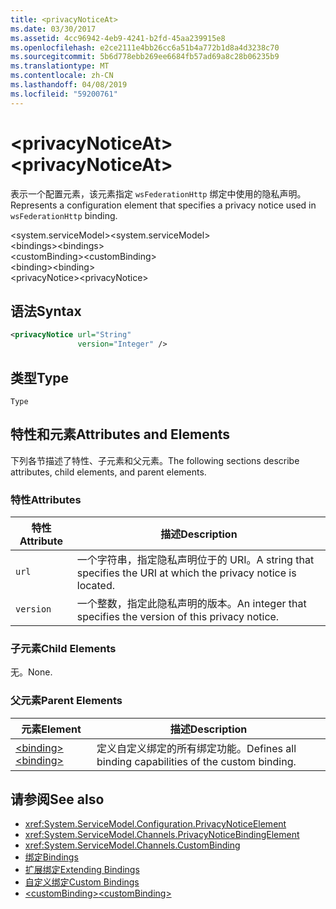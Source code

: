 ```yaml
---
title: <privacyNoticeAt>
ms.date: 03/30/2017
ms.assetid: 4cc96942-4eb9-4241-b2fd-45aa239915e8
ms.openlocfilehash: e2ce2111e4bb26cc6a51b4a772b1d8a4d3238c70
ms.sourcegitcommit: 5b6d778ebb269ee6684fb57ad69a8c28b06235b9
ms.translationtype: MT
ms.contentlocale: zh-CN
ms.lasthandoff: 04/08/2019
ms.locfileid: "59200761"
---
```

# <a name="privacynoticeat"></a><span data-ttu-id="1f798-101">\<privacyNoticeAt></span><span class="sxs-lookup"><span data-stu-id="1f798-101">\<privacyNoticeAt></span></span>
<span data-ttu-id="1f798-102">表示一个配置元素，该元素指定 `wsFederationHttp` 绑定中使用的隐私声明。</span><span class="sxs-lookup"><span data-stu-id="1f798-102">Represents a configuration element that specifies a privacy notice used in `wsFederationHttp` binding.</span></span>  
  
 <span data-ttu-id="1f798-103">\<system.serviceModel></span><span class="sxs-lookup"><span data-stu-id="1f798-103">\<system.serviceModel></span></span>  
<span data-ttu-id="1f798-104">\<bindings></span><span class="sxs-lookup"><span data-stu-id="1f798-104">\<bindings></span></span>  
<span data-ttu-id="1f798-105">\<customBinding></span><span class="sxs-lookup"><span data-stu-id="1f798-105">\<customBinding></span></span>  
<span data-ttu-id="1f798-106">\<binding></span><span class="sxs-lookup"><span data-stu-id="1f798-106">\<binding></span></span>  
<span data-ttu-id="1f798-107">\<privacyNotice></span><span class="sxs-lookup"><span data-stu-id="1f798-107">\<privacyNotice></span></span>  
  
## <a name="syntax"></a><span data-ttu-id="1f798-108">语法</span><span class="sxs-lookup"><span data-stu-id="1f798-108">Syntax</span></span>  
  
```xml  
<privacyNotice url="String"
               version="Integer" />
```  
  
## <a name="type"></a><span data-ttu-id="1f798-109">类型</span><span class="sxs-lookup"><span data-stu-id="1f798-109">Type</span></span>  
 `Type`  
  
## <a name="attributes-and-elements"></a><span data-ttu-id="1f798-110">特性和元素</span><span class="sxs-lookup"><span data-stu-id="1f798-110">Attributes and Elements</span></span>  
 <span data-ttu-id="1f798-111">下列各节描述了特性、子元素和父元素。</span><span class="sxs-lookup"><span data-stu-id="1f798-111">The following sections describe attributes, child elements, and parent elements.</span></span>  
  
### <a name="attributes"></a><span data-ttu-id="1f798-112">特性</span><span class="sxs-lookup"><span data-stu-id="1f798-112">Attributes</span></span>  
  
|<span data-ttu-id="1f798-113">特性</span><span class="sxs-lookup"><span data-stu-id="1f798-113">Attribute</span></span>|<span data-ttu-id="1f798-114">描述</span><span class="sxs-lookup"><span data-stu-id="1f798-114">Description</span></span>|  
|---------------|-----------------|  
|`url`|<span data-ttu-id="1f798-115">一个字符串，指定隐私声明位于的 URI。</span><span class="sxs-lookup"><span data-stu-id="1f798-115">A string that specifies the URI at which the privacy notice is located.</span></span>|  
|`version`|<span data-ttu-id="1f798-116">一个整数，指定此隐私声明的版本。</span><span class="sxs-lookup"><span data-stu-id="1f798-116">An integer that specifies the version of this privacy notice.</span></span>|  
  
### <a name="child-elements"></a><span data-ttu-id="1f798-117">子元素</span><span class="sxs-lookup"><span data-stu-id="1f798-117">Child Elements</span></span>  
 <span data-ttu-id="1f798-118">无。</span><span class="sxs-lookup"><span data-stu-id="1f798-118">None.</span></span>  
  
### <a name="parent-elements"></a><span data-ttu-id="1f798-119">父元素</span><span class="sxs-lookup"><span data-stu-id="1f798-119">Parent Elements</span></span>  
  
|<span data-ttu-id="1f798-120">元素</span><span class="sxs-lookup"><span data-stu-id="1f798-120">Element</span></span>|<span data-ttu-id="1f798-121">描述</span><span class="sxs-lookup"><span data-stu-id="1f798-121">Description</span></span>|  
|-------------|-----------------|  
|[<span data-ttu-id="1f798-122">\<binding></span><span class="sxs-lookup"><span data-stu-id="1f798-122">\<binding></span></span>](../../../../../docs/framework/misc/binding.md)|<span data-ttu-id="1f798-123">定义自定义绑定的所有绑定功能。</span><span class="sxs-lookup"><span data-stu-id="1f798-123">Defines all binding capabilities of the custom binding.</span></span>|  
  
## <a name="see-also"></a><span data-ttu-id="1f798-124">请参阅</span><span class="sxs-lookup"><span data-stu-id="1f798-124">See also</span></span>

- <xref:System.ServiceModel.Configuration.PrivacyNoticeElement>
- <xref:System.ServiceModel.Channels.PrivacyNoticeBindingElement>
- <xref:System.ServiceModel.Channels.CustomBinding>
- [<span data-ttu-id="1f798-125">绑定</span><span class="sxs-lookup"><span data-stu-id="1f798-125">Bindings</span></span>](../../../../../docs/framework/wcf/bindings.md)
- [<span data-ttu-id="1f798-126">扩展绑定</span><span class="sxs-lookup"><span data-stu-id="1f798-126">Extending Bindings</span></span>](../../../../../docs/framework/wcf/extending/extending-bindings.md)
- [<span data-ttu-id="1f798-127">自定义绑定</span><span class="sxs-lookup"><span data-stu-id="1f798-127">Custom Bindings</span></span>](../../../../../docs/framework/wcf/extending/custom-bindings.md)
- [<span data-ttu-id="1f798-128">\<customBinding></span><span class="sxs-lookup"><span data-stu-id="1f798-128">\<customBinding></span></span>](../../../../../docs/framework/configure-apps/file-schema/wcf/custombinding.md)
